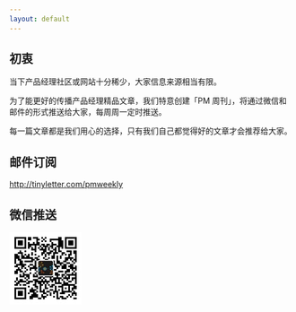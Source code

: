 ```yaml
---
layout: default
---
```


## 初衷

当下产品经理社区或网站十分稀少，大家信息来源相当有限。   

为了能更好的传播产品经理精品文章，我们特意创建「PM 周刊」，将通过微信和邮件的形式推送给大家，每周周一定时推送。   

每一篇文章都是我们用心的选择，只有我们自己都觉得好的文章才会推荐给大家。  

## 邮件订阅

<http://tinyletter.com/pmweekly>

## 微信推送

![](/assets/weixin.jpg)


